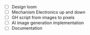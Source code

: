 -[ ] Design loom
-[ ] Mechanism Electronics up and down 
-[ ] GH script from images to pixels
-[ ] AI image generation implementation
-[ ] Documentation
